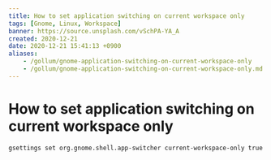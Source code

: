 ```yaml
---
title: How to set application switching on current workspace only
tags: [Gnome, Linux, Workspace]
banner: https://source.unsplash.com/vSchPA-YA_A
created: 2020-12-21
date: 2020-12-21 15:41:13 +0900
aliases:
    - /gollum/gnome-application-switching-on-current-workspace-only
    - /gollum/gnome-application-switching-on-current-workspace-only.md
---
```

# How to set application switching on current workspace only

```
gsettings set org.gnome.shell.app-switcher current-workspace-only true
```